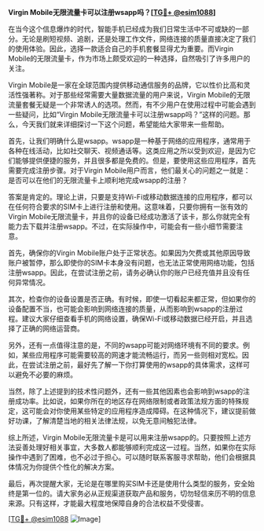 **Virgin Mobile无限流量卡可以注册wsapp吗？[[TG💪+ @esim1088](https://t.me/s/esim1088)]**

在当今这个信息爆炸的时代，智能手机已经成为我们日常生活中不可或缺的一部分。无论是刷短视频、追剧，还是处理工作文件，网络连接的质量直接决定了我们的使用体验。因此，选择一款适合自己的手机套餐显得尤为重要。而Virgin Mobile的无限流量卡，作为市场上颇受欢迎的一种选择，自然吸引了许多用户的关注。

Virgin Mobile是一家在全球范围内提供移动通信服务的品牌，它以性价比高和灵活性强著称。对于那些经常需要大量数据流量的用户来说，Virgin Mobile的无限流量套餐无疑是一个非常诱人的选项。然而，有不少用户在使用过程中可能会遇到一些疑问，比如“Virgin Mobile无限流量卡可以注册wsapp吗？”这样的问题。那么，今天我们就来详细探讨一下这个问题，希望能给大家带来一些帮助。

首先，让我们明确什么是wsapp。wsapp是一种基于网络的应用程序，通常用于各种在线活动，比如社交聊天、视频通话等。这类应用之所以受到欢迎，是因为它们能够提供便捷的服务，并且很多都是免费的。但是，要使用这些应用程序，首先需要完成注册步骤。对于Virgin Mobile用户而言，他们最关心的问题之一就是：是否可以在他们的无限流量卡上顺利地完成wsapp的注册？

答案是肯定的。理论上讲，只要是支持Wi-Fi或移动数据连接的应用程序，都可以在任何符合要求的SIM卡上进行注册和使用。这意味着，只要你拥有一张有效的Virgin Mobile无限流量卡，并且你的设备已经成功激活了该卡，那么你就完全有能力去下载并注册wsapp。不过，在实际操作中，可能会有一些小细节需要注意。

首先，确保你的Virgin Mobile账户处于正常状态。如果因为欠费或其他原因导致账户被暂停，那么即使你的SIM卡本身没有问题，也无法正常使用网络功能，包括注册wsapp。因此，在尝试注册之前，请务必确认你的账户已经充值并且没有任何异常情况。

其次，检查你的设备设置是否正确。有时候，即使一切看起来都正常，但如果你的设备配置不当，也可能会影响到网络连接的质量，从而影响到wsapp的注册过程。建议大家仔细查看手机的网络设置，确保Wi-Fi或移动数据已经开启，并且选择了正确的网络运营商。

另外，还有一点值得注意的是，不同的wsapp可能对网络环境有不同的要求。例如，某些应用程序可能需要较高的网速才能流畅运行，而另一些则相对宽松。因此，在尝试注册之前，最好先了解一下你打算使用的wsapp的具体需求，这样可以避免不必要的麻烦。

当然，除了上述提到的技术性问题外，还有一些其他因素也会影响到wsapp的注册成功率。比如说，如果你所在的地区存在网络限制或者政策法规方面的特殊规定，这可能会对你使用某些特定的应用程序造成障碍。在这种情况下，建议提前做好功课，了解清楚当地的相关法律法规，以免无意间触犯法律。

综上所述，Virgin Mobile无限流量卡是可以用来注册wsapp的。只要按照上述方法妥善处理好相关事宜，大多数人都能够顺利完成这一过程。当然，如果你在实际操作中遇到了困难，也不必过于担心。可以随时联系客服寻求帮助，他们会根据具体情况为你提供个性化的解决方案。

最后，再次提醒大家，无论是在哪里购买SIM卡还是使用什么类型的服务，安全始终是第一位的。请大家务必从正规渠道获取产品和服务，切勿轻信来历不明的信息来源。只有这样，才能最大程度地保障自身的合法权益不受侵害。

[[TG💪+ @esim1088](https://t.me/s/esim1088) ![Image](https://i.postimg.cc/4NQfJmqS/Snipaste-2025-05-13-00-14-12.png)]